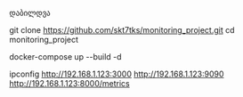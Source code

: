დაბილდვა

git clone https://github.com/skt7tks/monitoring_project.git
cd monitoring_project

docker-compose up --build -d


ipconfig
http://192.168.1.123:3000
http://192.168.1.123:9090
http://192.168.1.123:8000/metrics

